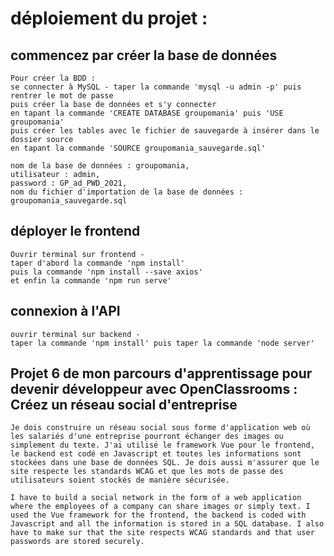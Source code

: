 # déploiement du projet :

## commencez par créer la base de données

```
Pour créer la BDD :
se connecter à MySQL - taper la commande 'mysql -u admin -p' puis rentrer le mot de passe
puis créer la base de données et s'y connecter
en tapant la commande 'CREATE DATABASE groupomania' puis 'USE groupomania'
puis créer les tables avec le fichier de sauvegarde à insérer dans le dossier source
en tapant la commande 'SOURCE groupomania_sauvegarde.sql'

nom de la base de données : groupomania,
utilisateur : admin,
password : GP_ad_PWD_2021,
nom du fichier d'importation de la base de données : groupomania_sauvegarde.sql
```

## déployer le frontend

```
Ouvrir terminal sur frontend -
taper d'abord la commande 'npm install'
puis la commande 'npm install --save axios'
et enfin la commande 'npm run serve'
```

## connexion à l'API

```
ouvrir terminal sur backend -
taper la commande 'npm install' puis taper la commande 'node server'
```

## Projet 6 de mon parcours d'apprentissage pour devenir développeur avec OpenClassrooms : Créez un réseau social d'entreprise

```
Je dois construire un réseau social sous forme d'application web où les salariés d'une entreprise pourront échanger des images ou simplement du texte. J'ai utilisé le framework Vue pour le frontend, le backend est codé en Javascript et toutes les informations sont stockées dans une base de données SQL. Je dois aussi m'assurer que le site respecte les standards WCAG et que les mots de passe des utilisateurs soient stockés de manière sécurisée.
```

```
I have to build a social network in the form of a web application where the employees of a company can share images or simply text. I used the Vue framework for the frontend, the backend is coded with Javascript and all the information is stored in a SQL database. I also have to make sur that the site respects WCAG standards and that user passwords are stored securely.
```
